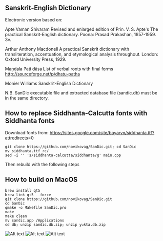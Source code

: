 ## Sanskrit-English Dictionary

Electronic version based on:

Apte Vaman Shivaram
Revised and enlarged edition of Prin. V. S. Apte's The practical Sanskrit-English dictionary. Poona: Prasad Prakashan, 1957-1959. 3v.

Arthur Anthony Macdonell
A practical Sanskrit dictionary with transliteration, accentuation, and etymological analysis throughout. London: Oxford University Press, 1929.

Maṇḍala Pati dāsa
List of verbal roots with final forms
http://sourceforge.net/p/dhatu-patha

Monier Williams
Sanskrit-English Dictionary

N.B.
SanDic executable file and extracted database file (sandic.db) must be in the same directory.

## How to replace Siddhanta-Calcutta fonts with Siddhanta fonts
Download fonts from:  https://sites.google.com/site/bayaryn/siddhanta.ttf?attredirects=0
```
git clone https://github.com/novikovag/SanDic.git; cd SanDic
mv siddhanta.ttf rc/
sed -i '' 's/siddhanta-calcutta/siddhanta/g' main.cpp
```
Then rebuild with the following steps

## How to build on MacOS
```
brew install qt5
brew link qt5 --force
git clone https://github.com/novikovag/SanDic.git
cd SanDic
qmake -o Makefile SanDic.pro
make
make clean
mv sandic.app /Applications
cd db; unzip sandic.db.zip; unzip yukta.db.zip
```

![Alt text](/misc/imgs/1.jpg?raw=true "Screen1")
![Alt text](/misc/imgs/2.jpg?raw=true "Screen2")
![Alt text](/misc/imgs/3.jpg?raw=true "Screen3")

